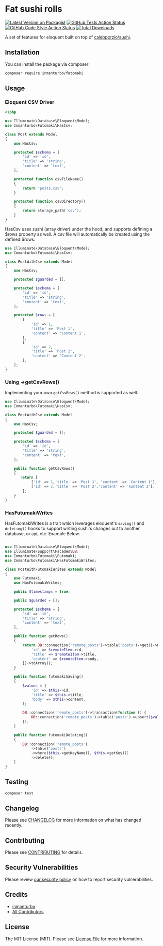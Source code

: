 # Fat sushi rolls

[![Latest Version on Packagist](https://img.shields.io/packagist/v/inmanturbo/futomaki.svg?style=flat-square)](https://packagist.org/packages/inmanturbo/futomaki)
[![GitHub Tests Action Status](https://img.shields.io/github/actions/workflow/status/inmanturbo/futomaki/run-tests.yml?branch=main&label=tests&style=flat-square)](https://github.com/inmanturbo/futomaki/actions?query=workflow%3Arun-tests+branch%3Amain)
[![GitHub Code Style Action Status](https://img.shields.io/github/actions/workflow/status/inmanturbo/futomaki/fix-php-code-style-issues.yml?branch=main&label=code%20style&style=flat-square)](https://github.com/inmanturbo/futomaki/actions?query=workflow%3A"Fix+PHP+code+style+issues"+branch%3Amain)
[![Total Downloads](https://img.shields.io/packagist/dt/inmanturbo/futomaki.svg?style=flat-square)](https://packagist.org/packages/inmanturbo/futomaki)

A set of features for eloquent built on top of [calebporzio/sushi](https://github.com/calebporzio/sushi).

## Installation

You can install the package via composer:

```bash
composer require inmanturbo/futomaki
```

## Usage

### Eloquent CSV Driver

```php
<?php

use Illuminate\Database\Eloquent\Model;
use Inmanturbo\Futomaki\HasCsv;

class Post extends Model
{
    use HasCsv;

    protected $schema = [
        'id' => 'id',
        'title' => 'string',
        'content' => 'text',
    ];

    protected function csvFileName()
    {
        return 'posts.csv';
    }

    protected function csvDirectory()
    {
        return storage_path('csv');
    }
}
```

HasCsv uses sushi (array driver) under the hood, and supports defining a $rows property as well. A csv file will automatically be created using the defined $rows.

```php
use Illuminate\Database\Eloquent\Model;
use Inmanturbo\Futomaki\HasCsv;

class PostWithCsv extends Model
{
    use HasCsv;

    protected $guarded = [];

    protected $schema = [
        'id' => 'id',
        'title' => 'string',
        'content' => 'text',
    ];

    protected $rows = [
        [
            'id' => 1,
            'title' => 'Post 1',
            'content' => 'Content 1',
        ],
        [
            'id' => 2,
            'title' => 'Post 2',
            'content' => 'Content 2',
        ],
    ];
}
```

### Using ->getCsvRows()

Implementing your own `getCsvRows()` method is supported as well.

```php
use Illuminate\Database\Eloquent\Model;
use Inmanturbo\Futomaki\HasCsv;

class PostWithCsv extends Model
{
    use HasCsv;

    protected $guarded = [];

    protected $schema = [
        'id' => 'id',
        'title' => 'string',
        'content' => 'text',
    ];

    public function getCsvRows()
    {
       return [
            ['id' => 1,'title' => 'Post 1', 'content' => 'Content 1'],
            ['id' => 2,'title' => 'Post 2','content' => 'Content 2'],
        ];
    }
}
```

### HasFutumakiWrites

HasFutomakiWrites is a trait which leverages eloquent's `saving()` and `deleting()` hooks to support writing sushi's changes out to another database, or api, etc.
Example Below.

```php

use Illuminate\Database\Eloquent\Model;
use Illuminate\Support\Facades\DB;
use Inmanturbo\Futomaki\Futomaki;
use Inmanturbo\Futomaki\HasFutomakiWrites;

class PostWithFutomakiWrites extends Model
{
    use Futomaki;
    use HasFutomakiWrites;

    public $timestamps = true;

    public $guarded = [];

    protected $schema = [
        'id' => 'id',
        'title' => 'string',
        'content' => 'text',
    ];

    public function getRows()
    {
        return DB::connection('remote_posts')->table('posts')->get()->map(fn ($remoteItem) => [
            'id' => $remoteItem->id,
            'title' => $remoteItem->title,
            'content' => $remoteItem->body,
        ])->toArray();
    }

    public function futomakiSaving()
    {
        $values = [
            'id' => $this->id,
            'title' => $this->title,
            'body' => $this->content,
        ];

        DB::connection('remote_posts')->transaction(function () {
            DB::connection('remote_posts')->table('posts')->upsert($values, $this->getKeyName());
        });
    }

    public function futomakiDeleting()
    {
        DB::connection('remote_posts')
            ->table('posts')
            ->where($this->getKeyName(), $this->getKey())
            ->delete();
    }
}
```

## Testing

```bash
composer test
```

## Changelog

Please see [CHANGELOG](CHANGELOG.md) for more information on what has changed recently.

## Contributing

Please see [CONTRIBUTING](CONTRIBUTING.md) for details.

## Security Vulnerabilities

Please review [our security policy](../../security/policy) on how to report security vulnerabilities.

## Credits

- [inmanturbo](https://github.com/inmanturbo)
- [All Contributors](../../contributors)

## License

The MIT License (MIT). Please see [License File](LICENSE.md) for more information.
